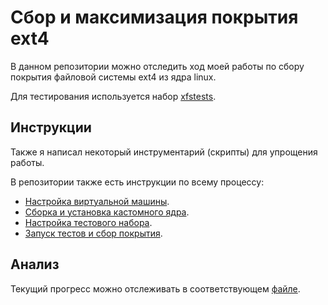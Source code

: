 # Сбор и максимизация покрытия ext4

В данном репозитории можно отследить ход моей работы по сбору покрытия файловой системы ext4 из ядра linux.

Для тестирования используется набор [xfstests](https://github.com/kdave/xfstests).

## Инструкции

Также я написал некоторый инструментарий (скрипты) для упрощения работы.

В репозитории также есть инструкции по всему процессу:
- [Настройка виртуальной машины](./instructions/1.%20Virtual%20Machine.md).
- [Сборка и установка кастомного ядра](./instructions/2.%20Linux%20Kernel.md).
- [Настройка тестового набора](./instructions/3.%20Tests.md).
- [Запуск тестов и сбор покрытия](./instructions/4.%20Coverage%20Gather.md).

## Анализ

Текущий прогресс можно отслеживать в соответствующем [файле](./analysis/Progress.md).
